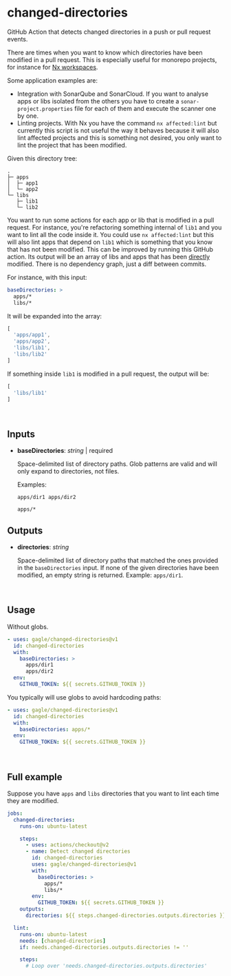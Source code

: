 # changed-directories

GitHub Action that detects changed directories in a push or pull request events.

There are times when you want to know which directories have been modified in a pull request. This is especially useful for monorepo projects, for instance for [Nx workspaces](https://nx.dev/).

Some application examples are:
- Integration with SonarQube and SonarCloud. If you want to analyse apps or libs isolated from the others you have to create a `sonar-project.properties` file for each of them and execute the scanner one by one.
- Linting projects. With Nx you have the command `nx affected:lint` but currently this script is not useful the way it behaves because it will also lint affected projects and this is something not desired, you only want to lint the project that has been modified.

Given this directory tree:

```
.
├─ apps
│  ├─ app1
│  └─ app2
└─ libs
   ├─ lib1
   └─ lib2
```

You want to run some actions for each app or lib that is modified in a pull request. For instance, you're refactoring something internal of `lib1` and  you want to lint all the code inside it. You could use `nx affected:lint` but this will also lint apps that depend on `lib1` which is something that you know that has not been modified. This can be improved by running this GitHub action. Its output will be an array of libs and apps that has been <u>directly</u> modified. There is no dependency graph, just a diff between commits.

For instance, with this input:

```yaml
baseDirectories: >
  apps/*
  libs/*
```

It will be expanded into the array:

```js
[
  'apps/app1',
  'apps/app2',
  'libs/lib1',
  'libs/lib2'
]
```

If something inside `lib1` is modified in a pull request, the output will be:

```js
[
  'libs/lib1'
]
```

<br/>

## Inputs

- **baseDirectories**: _string_ | required

  Space-delimited list of directory paths. Glob patterns are valid and will only expand to directories, not files.

  Examples:

  `apps/dir1 apps/dir2`

  `apps/*`

## Outputs

- **directories**: _string_

  Space-delimited list of directory paths that matched the ones provided in the `baseDirectories` input. If none of the given directories have been modified, an empty string is returned. Example: `apps/dir1`.

<br/>

## Usage

Without globs.

```yaml
- uses: gagle/changed-directories@v1
  id: changed-directories
  with:
    baseDirectories: >
      apps/dir1
      apps/dir2
  env:
    GITHUB_TOKEN: ${{ secrets.GITHUB_TOKEN }}
```

You typically will use globs to avoid hardcoding paths:

```yaml
- uses: gagle/changed-directories@v1
  id: changed-directories
  with:
    baseDirectories: apps/*
  env:
    GITHUB_TOKEN: ${{ secrets.GITHUB_TOKEN }}
```

<br/>

## Full example

Suppose you have `apps` and `libs` directories that you want to lint each time they are modified.

```yaml
jobs:
  changed-directories:
    runs-on: ubuntu-latest

    steps:
      - uses: actions/checkout@v2
      - name: Detect changed directories
        id: changed-directories
        uses: gagle/changed-directories@v1
        with:
          baseDirectories: >
            apps/*
            libs/*
        env:
          GITHUB_TOKEN: ${{ secrets.GITHUB_TOKEN }}
    outputs:
      directories: ${{ steps.changed-directories.outputs.directories }}

  lint:
    runs-on: ubuntu-latest
    needs: [changed-directories]
    if: needs.changed-directories.outputs.directories != ''

    steps:
      # Loop over 'needs.changed-directories.outputs.directories'
```
